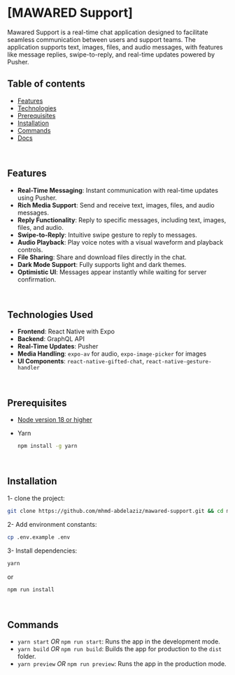 # [MAWARED Support]

Mawared Support is a real-time chat application designed to facilitate seamless communication between users and support teams. The application supports text, images, files, and audio messages, with features like message replies, swipe-to-reply, and real-time updates powered by Pusher.

## Table of contents

- [Features](#features)
- [Technologies](#technologies-used)
- [Prerequisites](#prerequisites)
- [Installation](#installation)
- [Commands](#commands)
- [Docs](#docs)

<br />

## Features

- **Real-Time Messaging**: Instant communication with real-time updates using Pusher.
- **Rich Media Support**: Send and receive text, images, files, and audio messages.
- **Reply Functionality**: Reply to specific messages, including text, images, files, and audio.
- **Swipe-to-Reply**: Intuitive swipe gesture to reply to messages.
- **Audio Playback**: Play voice notes with a visual waveform and playback controls.
- **File Sharing**: Share and download files directly in the chat.
- **Dark Mode Support**: Fully supports light and dark themes.
- **Optimistic UI**: Messages appear instantly while waiting for server confirmation.

<br />

## Technologies Used

- **Frontend**: React Native with Expo
- **Backend**: GraphQL API
- **Real-Time Updates**: Pusher
- **Media Handling**: `expo-av` for audio, `expo-image-picker` for images
- **UI Components**: `react-native-gifted-chat`, `react-native-gesture-handler`

<br />

## Prerequisites

- [Node version 18 or higher](https://nodejs.org/en/)

- Yarn
  ```bash
  npm install -g yarn
  ```

<br />

## Installation

1- clone the project:

```bash
git clone https://github.com/mhmd-abdelaziz/mawared-support.git && cd mawared-support
```

2- Add environment constants:

```bash
cp .env.example .env
```

3- Install dependencies:

```bash
yarn
```

or

```bash
npm run install
```

<br />

## Commands

- `yarn start` _OR_ `npm run start`: Runs the app in the development mode.
- `yarn build` _OR_ `npm run build`: Builds the app for production to the `dist` folder.
- `yarn preview` _OR_ `npm run preview`: Runs the app in the production mode.

